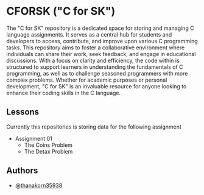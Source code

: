 # CFORSK ("C for SK")
The "C for SK" repository is a dedicated space for storing and managing C language assignments. It serves as a central hub for students and developers to access, contribute, and improve upon various C programming tasks. This repository aims to foster a collaborative environment where individuals can share their work, seek feedback, and engage in educational discussions. With a focus on clarity and efficiency, the code within is structured to support learners in understanding the fundamentals of C programming, as well as to challenge seasoned programmers with more complex problems. Whether for academic purposes or personal development, "C for SK" is an invaluable resource for anyone looking to enhance their coding skills in the C language.

## Lessons
Currently this repositories is storing data for the following assignment
 - Assignment 01
    - The Coins Problem
    - The Detax Problem
## Authors

- [@thanakorn35938](https://www.github.com/thanakorn35938)

